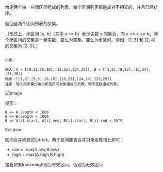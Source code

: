 给定两个由一些闭区间组成的列表，每个区间列表都是成对不相交的，并且已经排序。

返回这两个区间列表的交集。

（形式上，闭区间 [a, b]（其中 a <= b）表示实数 x 的集合，而 a <= x <= b。两个闭区间的交集是一组实数，要么为空集，要么为闭区间。例如，[1, 3] 和 [2, 4] 的交集为 [2, 3]。）

``` 

示例：

输入：A = [[0,2],[5,10],[13,23],[24,25]], B = [[1,5],[8,12],[15,24],[25,26]]
输出：[[1,2],[5,5],[8,10],[15,23],[24,24],[25,25]]
注意：输入和所需的输出都是区间对象组成的列表，而不是数组或列表。

```
![image](https://assets.leetcode-cn.com/aliyun-lc-upload/uploads/2019/02/02/interval1.png)
 

提示：

    0 <= A.length < 1000
    0 <= B.length < 1000
    0 <= A[i].start, A[i].end, B[i].start, B[i].end < 10^9
    
    
Solution:


区间合并问题的小trick，两个区间能否合并只用收尾相比即可：
- low = max(A.low,B.low)
- high = max(A.high,B.high)

接着如果low<=high则为有效区间，否则为无效区间

